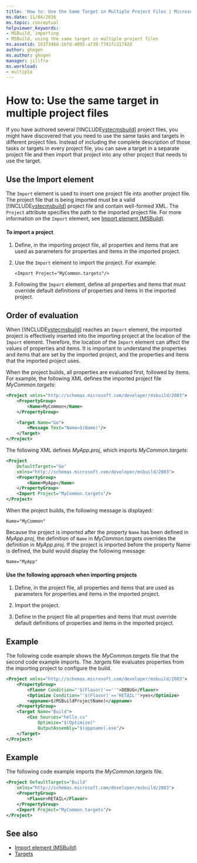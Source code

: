 ```yaml
---
title: 'How to: Use the Same Target in Multiple Project Files | Microsoft Docs'
ms.date: 11/04/2016
ms.topic: conceptual
helpviewer_keywords:
- MSBuild, importing
- MSBuild, using the same target in multiple project files
ms.assetid: 163734bd-1bfd-4093-a730-7741fc21742d
author: ghogen
ms.author: ghogen
manager: jillfra
ms.workload:
- multiple
---
```

# How to: Use the same target in multiple project files
If you have authored several [!INCLUDE[vstecmsbuild](../extensibility/internals/includes/vstecmsbuild_md.md)] project files, you might have discovered that you need to use the same tasks and targets in different project files. Instead of including the complete description of those tasks or targets in every project file, you can save a target in a separate project file and then import that project into any other project that needs to use the target.

## Use the Import element
 The `Import` element is used to insert one project file into another project file. The project file that is being imported must be a valid [!INCLUDE[vstecmsbuild](../extensibility/internals/includes/vstecmsbuild_md.md)] project file and contain well-formed XML. The `Project` attribute specifies the path to the imported project file. For more information on the `Import` element, see [Import element (MSBuild)](../msbuild/import-element-msbuild.md).

#### To import a project

1. Define, in the importing project file, all properties and items that are used as parameters for properties and items in the imported project.

2. Use the `Import` element to import the project. For example:

     `<Import Project="MyCommon.targets"/>`

3. Following the `Import` element, define all properties and items that must override default definitions of properties and items in the imported project.

## Order of evaluation
 When [!INCLUDE[vstecmsbuild](../extensibility/internals/includes/vstecmsbuild_md.md)] reaches an `Import` element, the imported project is effectively inserted into the importing project at the location of the `Import` element. Therefore, the location of the `Import` element can affect the values of properties and items. It is important to understand the properties and items that are set by the imported project, and the properties and items that the imported project uses.

 When the project builds, all properties are evaluated first, followed by items. For example, the following XML defines the imported project file *MyCommon.targets*:

```xml
<Project xmlns="http://schemas.microsoft.com/developer/msbuild/2003">
    <PropertyGroup>
        <Name>MyCommon</Name>
    </PropertyGroup>

    <Target Name="Go">
        <Message Text="Name=$(Name)"/>
    </Target>
</Project>
```

 The following XML defines *MyApp.proj*, which imports *MyCommon.targets*:

```xml
<Project
    DefaultTargets="Go"
    xmlns="http://schemas.microsoft.com/developer/msbuild/2003">
    <PropertyGroup>
        <Name>MyApp</Name>
    </PropertyGroup>
    <Import Project="MyCommon.targets"/>
</Project>
```

 When the project builds, the following message is displayed:

 `Name="MyCommon"`

 Because the project is imported after the property `Name` has been defined in *MyApp.proj*, the definition of `Name` in *MyCommon.targets* overrides the definition in *MyApp.proj*. If the project is imported before the property Name is defined, the build would display the following message:

 `Name="MyApp"`

#### Use the following approach when importing projects

1. Define, in the project file, all properties and items that are used as parameters for properties and items in the imported project.

2. Import the project.

3. Define in the project file all properties and items that must override default definitions of properties and items in the imported project.

## Example
 The following code example shows the *MyCommon.targets* file that the second code example imports. The *.targets* file evaluates properties from the importing project to configure the build.

```xml
<Project xmlns="http://schemas.microsoft.com/developer/msbuild/2003">
    <PropertyGroup>
        <Flavor Condition="'$(Flavor)'==''">DEBUG</Flavor>
        <Optimize Condition="'$(Flavor)'=='RETAIL'">yes</Optimize>
        <appname>$(MSBuildProjectName)</appname>
    <PropertyGroup>
    <Target Name="Build">
        <Csc Sources="hello.cs"
            Optimize="$(Optimize)"
            OutputAssembly="$(appname).exe"/>
    </Target>
</Project>
```

## Example
 The following code example imports the *MyCommon.targets* file.

```xml
<Project DefaultTargets="Build"
    xmlns="http://schemas.microsoft.com/developer/msbuild/2003">
    <PropertyGroup>
        <Flavor>RETAIL</Flavor>
    </PropertyGroup>
    <Import Project="MyCommon.targets"/>
</Project>
```

## See also
- [Import element (MSBuild)](../msbuild/import-element-msbuild.md)
- [Targets](../msbuild/msbuild-targets.md)
